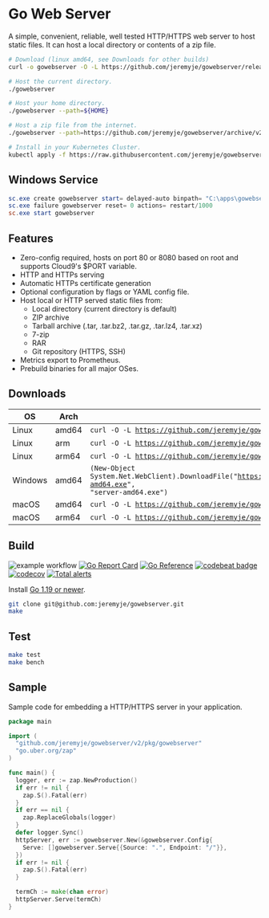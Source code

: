 # Go Web Server

A simple, convenient, reliable, well tested HTTP/HTTPS web server to host static files.
It can host a local directory or contents of a zip file.

```bash
# Download (linux amd64, see Downloads for other builds)
curl -o gowebserver -O -L https://github.com/jeremyje/gowebserver/releases/download/v2.5.4/server-amd64; chmod +x gowebserver

# Host the current directory.
./gowebserver

# Host your home directory.
./gowebserver --path=${HOME}

# Host a zip file from the internet.
./gowebserver --path=https://github.com/jeremyje/gowebserver/archive/v2.5.4.zip

# Install in your Kubernetes Cluster.
kubectl apply -f https://raw.githubusercontent.com/jeremyje/gowebserver/main/install/kubernetes.yaml
```

## Windows Service

```powershell
sc.exe create gowebserver start= delayed-auto binpath= "C:\apps\gowebserver.exe -configfile=C:\apps\gowebserver.yaml"
sc.exe failure gowebserver reset= 0 actions= restart/1000
sc.exe start gowebserver
```

## Features

* Zero-config required, hosts on port 80 or 8080 based on root and supports Cloud9's $PORT variable.
* HTTP and HTTPs serving
* Automatic HTTPs certificate generation
* Optional configuration by flags or YAML config file.
* Host local or HTTP served static files from:
  * Local directory (current directory is default)
  * ZIP archive
  * Tarball archive (.tar, .tar.bz2, .tar.gz, .tar.lz4, .tar.xz)
  * 7-zip
  * RAR
  * Git repository (HTTPS, SSH)
* Metrics export to Prometheus.
* Prebuild binaries for all major OSes.

## Downloads

|   OS   | Arch  | Link
|--------|-------|---------------------------------------------------------------------------------------------------------------------------------------------------------------------
|Linux   | amd64 | <code>curl -O -L https://github.com/jeremyje/gowebserver/releases/download/v2.5.4/server-amd64</code>
|Linux   | arm   | <code>curl -O -L https://github.com/jeremyje/gowebserver/releases/download/v2.5.4/server-arm</code>
|Linux   | arm64 | <code>curl -O -L https://github.com/jeremyje/gowebserver/releases/download/v2.5.4/server-arm64</code>
|Windows | amd64 | <code>(New-Object System.Net.WebClient).DownloadFile("https://github.com/jeremyje/gowebserver/releases/download/v2.5.4/server-amd64.exe", "server-amd64.exe")</code>
|macOS   | amd64 | <code>curl -O -L https://github.com/jeremyje/gowebserver/releases/download/v2.5.4/server-amd64-darwin</code>
|macOS   | arm64 | <code>curl -O -L https://github.com/jeremyje/gowebserver/releases/download/v2.5.4/server-arm64-darwin</code>

## Build

![example workflow](https://github.com/jeremyje/gowebserver/actions/workflows/deploy.yml/badge.svg) [![Go Report Card](https://goreportcard.com/badge/github.com/jeremyje/gowebserver)](https://goreportcard.com/report/github.com/jeremyje/gowebserver) [![Go Reference](https://pkg.go.dev/badge/github.com/jeremyje/gowebserver.svg)](https://pkg.go.dev/github.com/jeremyje/gowebserver) [![codebeat badge](https://codebeat.co/badges/55274aa8-2846-40d2-96c1-f0c9175534ae)](https://codebeat.co/projects/github-com-jeremyje-gowebserver-main) [![codecov](https://codecov.io/gh/jeremyje/gowebserver/branch/main/graph/badge.svg)](https://codecov.io/gh/jeremyje/gowebserver) [![Total alerts](https://img.shields.io/lgtm/alerts/g/jeremyje/gowebserver.svg?logo=lgtm&logoWidth=18)](https://lgtm.com/projects/g/jeremyje/gowebserver/alerts/)

Install [Go 1.19 or newer](https://golang.org/dl/).

```bash
git clone git@github.com:jeremyje/gowebserver.git
make
```

## Test

```bash
make test
make bench
```

## Sample

Sample code for embedding a HTTP/HTTPS server in your application.

```go
package main

import (
  "github.com/jeremyje/gowebserver/v2/pkg/gowebserver"
  "go.uber.org/zap"
)

func main() {
  logger, err := zap.NewProduction()
  if err != nil {
    zap.S().Fatal(err)
  }
  if err == nil {
    zap.ReplaceGlobals(logger)
  }
  defer logger.Sync()
  httpServer, err := gowebserver.New(&gowebserver.Config{
    Serve: []gowebserver.Serve{{Source: ".", Endpoint: "/"}},
  })
  if err != nil {
    zap.S().Fatal(err)
  }

  termCh := make(chan error)
  httpServer.Serve(termCh)
}

```
